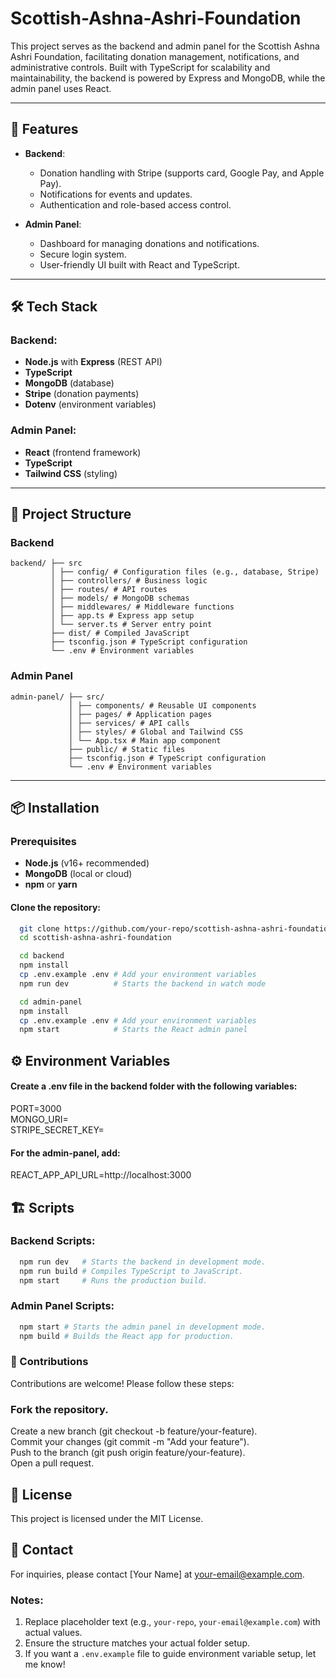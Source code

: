 # Scottish-Ashna-Ashri-Foundation

This project serves as the backend and admin panel for the Scottish Ashna Ashri Foundation, facilitating donation management, notifications, and administrative controls. Built with TypeScript for scalability and maintainability, the backend is powered by Express and MongoDB, while the admin panel uses React.

---

## 🚀 Features

- **Backend**:
  - Donation handling with Stripe (supports card, Google Pay, and Apple Pay).
  - Notifications for events and updates.
  - Authentication and role-based access control.

- **Admin Panel**:
  - Dashboard for managing donations and notifications.
  - Secure login system.
  - User-friendly UI built with React and TypeScript.

---

## 🛠️ Tech Stack

### Backend:
- **Node.js** with **Express** (REST API)
- **TypeScript**
- **MongoDB** (database)
- **Stripe** (donation payments)
- **Dotenv** (environment variables)

### Admin Panel:
- **React** (frontend framework)
- **TypeScript**
- **Tailwind CSS** (styling)

---

## 📂 Project Structure

### Backend
```
backend/ ├── src
         │ ├── config/ # Configuration files (e.g., database, Stripe) 
         │ ├── controllers/ # Business logic 
         │ ├── routes/ # API routes 
         │ ├── models/ # MongoDB schemas 
         │ ├── middlewares/ # Middleware functions 
         │ ├── app.ts # Express app setup 
         │ └── server.ts # Server entry point 
         ├── dist/ # Compiled JavaScript 
         ├── tsconfig.json # TypeScript configuration 
         └── .env # Environment variables
```
### Admin Panel
```
admin-panel/ ├── src/ 
             │ ├── components/ # Reusable UI components 
             │ ├── pages/ # Application pages 
             │ ├── services/ # API calls 
             │ ├── styles/ # Global and Tailwind CSS 
             │ └── App.tsx # Main app component 
             ├── public/ # Static files 
             ├── tsconfig.json # TypeScript configuration 
             └── .env # Environment variables
```
---

## 📦 Installation

### Prerequisites
- **Node.js** (v16+ recommended)
- **MongoDB** (local or cloud)
- **npm** or **yarn**

#### Clone the repository:
```bash
  git clone https://github.com/your-repo/scottish-ashna-ashri-foundation.git
  cd scottish-ashna-ashri-foundation

  cd backend
  npm install
  cp .env.example .env # Add your environment variables
  npm run dev          # Starts the backend in watch mode

  cd admin-panel
  npm install
  cp .env.example .env # Add your environment variables
  npm start            # Starts the React admin panel
```

## ⚙️ Environment Variables
#### Create a .env file in the backend folder with the following variables:

PORT=3000\
MONGO_URI=<your-mongo-db-connection-string>\
STRIPE_SECRET_KEY=<your-stripe-secret-key>

#### For the admin-panel, add:

REACT_APP_API_URL=http://localhost:3000

## 🏗️ Scripts
### Backend Scripts:

```bash
  npm run dev   # Starts the backend in development mode.
  npm run build # Compiles TypeScript to JavaScript.
  npm start     # Runs the production build.
```
### Admin Panel Scripts:

```bash
  npm start # Starts the admin panel in development mode.
  npm build # Builds the React app for production.
```

### 🤝 Contributions
Contributions are welcome! Please follow these steps:

### Fork the repository.
Create a new branch (git checkout -b feature/your-feature).\
Commit your changes (git commit -m "Add your feature").\
Push to the branch (git push origin feature/your-feature).\
Open a pull request.

## 📜 License
This project is licensed under the MIT License.

## 📧 Contact
For inquiries, please contact [Your Name] at your-email@example.com.

### Notes:
1. Replace placeholder text (e.g., `your-repo`, `your-email@example.com`) with actual values.
2. Ensure the structure matches your actual folder setup.
3. If you want a `.env.example` file to guide environment variable setup, let me know!